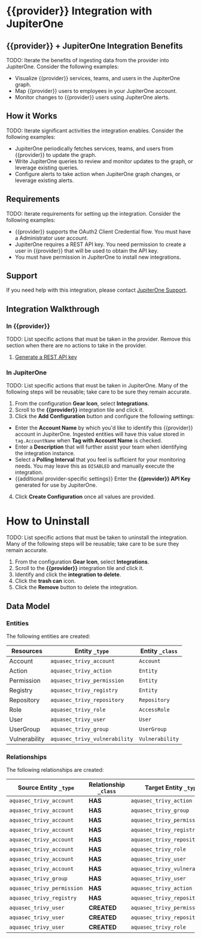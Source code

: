 # {{provider}} Integration with JupiterOne

## {{provider}} + JupiterOne Integration Benefits

TODO: Iterate the benefits of ingesting data from the provider into JupiterOne.
Consider the following examples:

- Visualize {{provider}} services, teams, and users in the JupiterOne graph.
- Map {{provider}} users to employees in your JupiterOne account.
- Monitor changes to {{provider}} users using JupiterOne alerts.

## How it Works

TODO: Iterate significant activities the integration enables. Consider the
following examples:

- JupiterOne periodically fetches services, teams, and users from {{provider}}
  to update the graph.
- Write JupiterOne queries to review and monitor updates to the graph, or
  leverage existing queries.
- Configure alerts to take action when JupiterOne graph changes, or leverage
  existing alerts.

## Requirements

TODO: Iterate requirements for setting up the integration. Consider the
following examples:

- {{provider}} supports the OAuth2 Client Credential flow. You must have a
  Administrator user account.
- JupiterOne requires a REST API key. You need permission to create a user in
  {{provider}} that will be used to obtain the API key.
- You must have permission in JupiterOne to install new integrations.

## Support

If you need help with this integration, please contact
[JupiterOne Support](https://support.jupiterone.io).

## Integration Walkthrough

### In {{provider}}

TODO: List specific actions that must be taken in the provider. Remove this
section when there are no actions to take in the provider.

1. [Generate a REST API key](https://example.com/docs/generating-api-keys)

### In JupiterOne

TODO: List specific actions that must be taken in JupiterOne. Many of the
following steps will be reusable; take care to be sure they remain accurate.

1. From the configuration **Gear Icon**, select **Integrations**.
2. Scroll to the **{{provider}}** integration tile and click it.
3. Click the **Add Configuration** button and configure the following settings:

- Enter the **Account Name** by which you'd like to identify this {{provider}}
  account in JupiterOne. Ingested entities will have this value stored in
  `tag.AccountName` when **Tag with Account Name** is checked.
- Enter a **Description** that will further assist your team when identifying
  the integration instance.
- Select a **Polling Interval** that you feel is sufficient for your monitoring
  needs. You may leave this as `DISABLED` and manually execute the integration.
- {{additional provider-specific settings}} Enter the **{{provider}} API Key**
  generated for use by JupiterOne.

4. Click **Create Configuration** once all values are provided.

# How to Uninstall

TODO: List specific actions that must be taken to uninstall the integration.
Many of the following steps will be reusable; take care to be sure they remain
accurate.

1. From the configuration **Gear Icon**, select **Integrations**.
2. Scroll to the **{{provider}}** integration tile and click it.
3. Identify and click the **integration to delete**.
4. Click the **trash can** icon.
5. Click the **Remove** button to delete the integration.

<!-- {J1_DOCUMENTATION_MARKER_START} -->
<!--
********************************************************************************
NOTE: ALL OF THE FOLLOWING DOCUMENTATION IS GENERATED USING THE
"j1-integration document" COMMAND. DO NOT EDIT BY HAND! PLEASE SEE THE DEVELOPER
DOCUMENTATION FOR USAGE INFORMATION:

https://github.com/JupiterOne/sdk/blob/main/docs/integrations/development.md
********************************************************************************
-->

## Data Model

### Entities

The following entities are created:

| Resources     | Entity `_type`                | Entity `_class` |
| ------------- | ----------------------------- | --------------- |
| Account       | `aquasec_trivy_account`       | `Account`       |
| Action        | `aquasec_trivy_action`        | `Entity`        |
| Permission    | `aquasec_trivy_permission`    | `Entity`        |
| Registry      | `aquasec_trivy_registry`      | `Entity`        |
| Repository    | `aquasec_trivy_repository`    | `Repository`    |
| Role          | `aquasec_trivy_role`          | `AccessRole`    |
| User          | `aquasec_trivy_user`          | `User`          |
| UserGroup     | `aquasec_trivy_group`         | `UserGroup`     |
| Vulnerability | `aquasec_trivy_vulnerability` | `Vulnerability` |

### Relationships

The following relationships are created:

| Source Entity `_type`      | Relationship `_class` | Target Entity `_type`         |
| -------------------------- | --------------------- | ----------------------------- |
| `aquasec_trivy_account`    | **HAS**               | `aquasec_trivy_action`        |
| `aquasec_trivy_account`    | **HAS**               | `aquasec_trivy_group`         |
| `aquasec_trivy_account`    | **HAS**               | `aquasec_trivy_permission`    |
| `aquasec_trivy_account`    | **HAS**               | `aquasec_trivy_registry`      |
| `aquasec_trivy_account`    | **HAS**               | `aquasec_trivy_repository`    |
| `aquasec_trivy_account`    | **HAS**               | `aquasec_trivy_role`          |
| `aquasec_trivy_account`    | **HAS**               | `aquasec_trivy_user`          |
| `aquasec_trivy_account`    | **HAS**               | `aquasec_trivy_vulnerability` |
| `aquasec_trivy_group`      | **HAS**               | `aquasec_trivy_user`          |
| `aquasec_trivy_permission` | **HAS**               | `aquasec_trivy_action`        |
| `aquasec_trivy_registry`   | **HAS**               | `aquasec_trivy_repository`    |
| `aquasec_trivy_user`       | **CREATED**           | `aquasec_trivy_permission`    |
| `aquasec_trivy_user`       | **CREATED**           | `aquasec_trivy_repository`    |
| `aquasec_trivy_user`       | **CREATED**           | `aquasec_trivy_role`          |

<!--
********************************************************************************
END OF GENERATED DOCUMENTATION AFTER BELOW MARKER
********************************************************************************
-->
<!-- {J1_DOCUMENTATION_MARKER_END} -->
